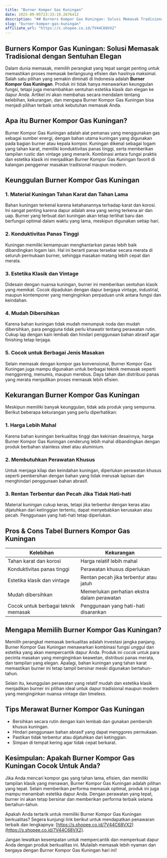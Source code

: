 ```yaml
---
title: "Burner Kompor Gas Kuningan"
date: 2025-09-05T23:33:19.267641Z
description: "## Burners Kompor Gas Kuningan: Solusi Memasak Tradisional dengan Sentuhan Elegan..."
slug: "burner-kompor-gas-kuningan"
affiliate_url: "https://s.shopee.co.id/7V44C68VX2"
---
```

## Burners Kompor Gas Kuningan: Solusi Memasak Tradisional dengan Sentuhan Elegan

Dalam dunia memasak, memilih perangkat yang tepat sangat penting untuk memastikan proses memasak berlangsung efisien dan hasilnya maksimal. Salah satu pilihan yang semakin diminati di Indonesia adalah **Burner Kompor Gas Kuningan**. Produk ini tidak hanya menawarkan keunggulan fungsi, tetapi juga menambahkan sentuhan estetika klasik dan elegan ke dapur Anda. Artikel ini akan membahas secara mendalam tentang kelebihan, kekurangan, dan mengapa Burner Kompor Gas Kuningan bisa menjadi pilihan terbaik untuk kebutuhan memasak Anda.

## Apa itu Burner Kompor Gas Kuningan?

Burner Kompor Gas Kuningan adalah alat pemanas yang menggunakan gas sebagai sumber energi, dengan bahan utama kuningan yang digunakan pada bagian burner atau kepala kompor. Kuningan dikenal sebagai logam yang tahan karat, memiliki konduktivitas panas tinggi, serta memberikan tampilan rustic dan vintage yang menarik. Kombinasi antara fungsi praktis dan estetika klasik ini menjadikan Burner Kompor Gas Kuningan favorit di kalangan penggemar masakan tradisional maupun modern.

## Keunggulan Burner Kompor Gas Kuningan

### 1. Material Kuningan Tahan Karat dan Tahan Lama

Bahan kuningan terkenal karena ketahanannya terhadap karat dan korosi. Ini sangat penting karena dapur adalah area yang sering terkena air dan uap. Burner yang terbuat dari kuningan akan tetap terlihat baru dan berfungsi optimal dalam waktu yang lama, meskipun digunakan setiap hari.

### 2. Konduktivitas Panas Tinggi

Kuningan memiliki kemampuan menghantarkan panas lebih baik dibandingkan logam lain. Hal ini berarti panas tersebar secara merata di seluruh permukaan burner, sehingga masakan matang lebih cepat dan merata.

### 3. Estetika Klasik dan Vintage

Didesain dengan nuansa kuningan, burner ini memberikan sentuhan klasik yang memikat. Cocok dipadukan dengan dapur bergaya vintage, industrial, maupun kontemporer yang menginginkan perpaduan unik antara fungsi dan keindahan.

### 4. Mudah Dibersihkan

Karena bahan kuningan tidak mudah menumpuk noda dan mudah dibersihkan, para pengguna tidak perlu khawatir tentang perawatan rutin. Cukup lap dengan kain lembab dan hindari penggunaan bahan abrasif agar finishing tetap terjaga.

### 5. Cocok untuk Berbagai Jenis Masakan

Selain memasak dengan kompor gas konvensional, Burner Kompor Gas Kuningan juga mampu digunakan untuk berbagai teknik memasak seperti menggoreng, menumis, maupun merebus. Daya tahan dan distribusi panas yang merata menjadikan proses memasak lebih efisien.

## Kekurangan Burner Kompor Gas Kuningan

Meskipun memiliki banyak keunggulan, tidak ada produk yang sempurna. Berikut beberapa kekurangan yang perlu diperhatikan:

### 1. Harga Lebih Mahal

Karena bahan kuningan berkualitas tinggi dan kekinian desainnya, harga Burner Kompor Gas Kuningan cenderung lebih mahal dibandingkan dengan produk berbahan stainless steel atau aluminium.

### 2. Membutuhkan Perawatan Khusus

Untuk menjaga kilap dan keindahan kuningan, diperlukan perawatan khusus seperti pembersihan dengan bahan yang tidak merusak lapisan dan menghindari penggunaan bahan abrasif.

### 3. Rentan Terbentur dan Pecah Jika Tidak Hati-hati

Material kuningan cukup keras, tetapi jika terbentur dengan keras atau dijatuhkan dari ketinggian tertentu, dapat menyebabkan kerusakan atau pecah. Penggunaan yang hati-hati tetap diperlukan.

## Pros & Cons Tabel Burners Kompor Gas Kuningan

| Kelebihan                                    | Kekurangan                                      |
|----------------------------------------------|------------------------------------------------|
| Tahan karat dan korosi                     | Harga relatif lebih mahal                   |
| Konduktivitas panas tinggi                   | Perawatan khusus diperlukan                  |
| Estetika klasik dan vintage                  | Rentan pecah jika terbentur atau jatuh       |
| Mudah dibersihkan                           | Memerlukan perhatian ekstra dalam perawatan  |
| Cocok untuk berbagai teknik memasak        | Penggunaan yang hati-hati disarankan          |

## Mengapa Memilih Burner Kompor Gas Kuningan?

Memilih perangkat memasak berkualitas adalah investasi jangka panjang. Burner Kompor Gas Kuningan menawarkan kombinasi fungsi unggul dan estetika yang akan mempercantik dapur Anda. Produk ini cocok untuk para pecinta masakan yang menginginkan keawetan, distribusi panas merata, dan tampilan yang elegan. Apalagi, bahan kuningan yang tahan karat memastikan burner ini tetap tampil bersinar meski digunakan bertahun-tahun.

Selain itu, keunggulan perawatan yang relatif mudah dan estetika klasik menjadikan burner ini pilihan ideal untuk dapur tradisional maupun modern yang menginginkan nuansa vintage dan timeless.

## Tips Merawat Burner Kompor Gas Kuningan

- Bersihkan secara rutin dengan kain lembab dan gunakan pembersih khusus kuningan.
- Hindari penggunaan bahan abrasif yang dapat menggores permukaan.
- Pastikan tidak terbentur atau dijatuhkan dari ketinggian.
- Simpan di tempat kering agar tidak cepat berkarat.

## Kesimpulan: Apakah Burner Kompor Gas Kuningan Cocok Untuk Anda?

Jika Anda mencari kompor gas yang tahan lama, efisien, dan memiliki tampilan klasik yang menawan, Burner Kompor Gas Kuningan adalah pilihan yang tepat. Selain memberikan performa memasak optimal, produk ini juga mampu menambah estetika dapur Anda. Dengan perawatan yang tepat, burner ini akan tetap bersinar dan memberikan performa terbaik selama bertahun-tahun.

Apakah Anda tertarik untuk memiliki Burner Kompor Gas Kuningan berkualitas? Segera kunjungi link berikut untuk mendapatkan penawaran terbaik dan lengkapnya: [https://s.shopee.co.id/7V44C68VX2](https://s.shopee.co.id/7V44C68VX2).

Jangan lewatkan kesempatan untuk mempercantik dan memperkuat dapur Anda dengan produk berkualitas ini. Mulailah memasak lebih nyaman dan bergaya dengan Burner Kompor Gas Kuningan hari ini!